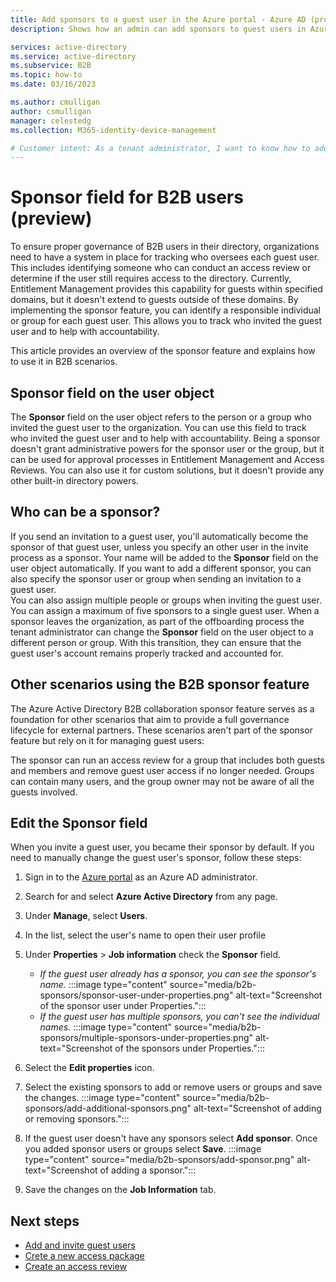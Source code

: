 ```yaml
---
title: Add sponsors to a guest user in the Azure portal - Azure AD (preview)
description: Shows how an admin can add sponsors to guest users in Azure Active Directory (Azure AD) B2B collaboration.

services: active-directory
ms.service: active-directory
ms.subservice: B2B
ms.topic: how-to
ms.date: 03/16/2023

ms.author: cmulligan
author: csmulligan
manager: celestedg
ms.collection: M365-identity-device-management

# Customer intent: As a tenant administrator, I want to know how to add sponsors to guest users in Azure AD.
---
```

# Sponsor field for B2B users (preview)

To ensure proper governance of B2B users in their directory, organizations need to have a system in place for tracking who oversees each guest user. This includes identifying someone who can conduct an access review or determine if the user still requires access to the directory. Currently, Entitlement Management provides this capability for guests within specified domains, but it doesn't extend to guests outside of these domains.
By implementing the sponsor feature, you can identify a responsible individual or group for each guest user. This allows you to track who invited the guest user and to help with accountability.

This article provides an overview of the sponsor feature and explains how to use it in B2B scenarios.

## Sponsor field on the user object

The **Sponsor** field on the user object refers to the person or a group who invited the guest user to the organization. You can use this field to track who invited the guest user and to help with accountability.
Being a sponsor doesn't grant administrative powers for the sponsor user or the group, but it can be used for approval processes in Entitlement Management and Access Reviews. You can also use it for custom solutions, but it doesn't provide any other built-in directory powers. 

## Who can be a sponsor?

If you send an invitation to a guest user, you'll automatically become the sponsor of that guest user, unless you specify an other user in the invite process as a sponsor. Your name will be added to the **Sponsor** field on the user object automatically. If you want to add a different sponsor, you can also specify the sponsor user or group when sending an invitation to a guest user.  
You can also assign multiple people or groups when inviting the guest user. You can assign a maximum of five sponsors to a single guest user.
When a sponsor leaves the organization, as part of the offboarding process the tenant administrator can change the **Sponsor** field on the user object to a different person or group. With this transition, they can ensure that the guest user's account remains properly tracked and accounted for.

## Other scenarios using the B2B sponsor feature 

The Azure Active Directory B2B collaboration sponsor feature serves as a foundation for other scenarios that aim to provide a full governance lifecycle for external partners. These scenarios aren't part of the sponsor feature but rely on it for managing guest users:

The sponsor can run an access review for a group that includes both guests and members and remove guest user access if no longer needed. Groups can contain many users, and the group owner may not be aware of all the guests involved. 

## Edit the Sponsor field 

When you invite a guest user, you became their sponsor by default. If you need to manually change the guest user's sponsor, follow these steps:

1. Sign in to the [Azure portal](https://portal.azure.com) as an Azure AD administrator.
2. Search for and select **Azure Active Directory** from any page.
3. Under **Manage**, select **Users**.
4. In the list, select the user's name to open their user profile
5. Under **Properties** > **Job information** check the **Sponsor** field.
   - *If the guest user already has a sponsor, you can see the sponsor's name.*
   :::image type="content" source="media/b2b-sponsors/sponsor-user-under-properties.png" alt-text="Screenshot of the sponsor user under Properties.":::
   - *If the guest user has multiple sponsors, you can't see the individual names.*
   :::image type="content" source="media/b2b-sponsors/multiple-sponsors-under-properties.png" alt-text="Screenshot of the sponsors under Properties.":::
   
6. Select the **Edit properties** icon.
7. Select the existing sponsors to add or remove users or groups and save the changes.
   :::image type="content" source="media/b2b-sponsors/add-additional-sponsors.png" alt-text="Screenshot of adding or removing sponsors.":::
1. If the guest user doesn't have any sponsors select **Add sponsor**. Once you added sponsor users or groups select **Save**.
   :::image type="content" source="media/b2b-sponsors/add-sponsor.png" alt-text="Screenshot of adding a sponsor.":::
1. Save the changes on the **Job Information** tab. 

## Next steps
- [Add and invite guest users](add-users-administrator.md)
- [Crete a new access package](/azure/active-directory/governance/entitlement-management-access-package-create#approval)
- [Create an access review](/azure/active-directory/governance/create-access-review)
